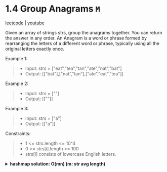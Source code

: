 # 1.4 Group Anagrams `M`

[leetcode](https://leetcode.com/problems/group-anagrams/) |
[youtube](https://www.youtube.com/watch?v=vzdNOK2oB2E)

Given an array of strings strs, group the anagrams together. You can return the answer in any order.
An Anagram is a word or phrase formed by rearranging the letters of a different word or phrase, typically using all the original letters exactly once.

Example 1:
> - Input: strs = ["eat","tea","tan","ate","nat","bat"]
> - Output: [["bat"],["nat","tan"],["ate","eat","tea"]]

Example 2:
> - Input: strs = [""]
> - Output: [[""]]

Example 3:
> - Input: strs = ["a"]
> - Output: [["a"]]

Constraints:
> - 1 <= strs.length <= 10^4
> - 0 <= strs[i].length <= 100
> - strs[i] consists of lowercase English letters.

<details>
  <summary><b>hashmap solution: O(mn) (m: str avg length)</b></summary>
  
- init hashMap as:
  - key: arr 26 char counts (positioned by charcodes from 0->a to 26->z)
  - value: arr of strings containing anagrams
- init res as arr of arrs of strings containing anagrams
- loop in strs with value str
  - init charCount as an arr of 26 char counts
  - loop in str with value char
    - increment charCount at char - 'a'
  - append str to hashMap at charCount
- loop in hashmap with value anagrams
  - append anagrams to res
- return res

```go
func GroupAnagrams(strs []string) [][]string {
    hashMap := map[[26]int] []string {}
    res := [][]string {}

    for _, str := range strs {
        charCount := [26]int {}
        for _, char := range str {
            charCount[char - 'a']++
        }
        hashMap[charCount] = append(hashMap[charCount], str)
    }

    for _, anagrams := range hashMap {
        res = append(res, anagrams)
    }

    return res
}
```
</details>
